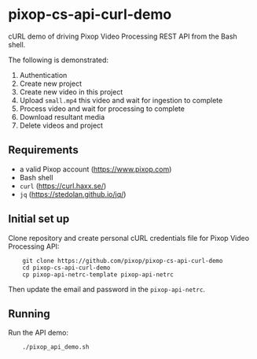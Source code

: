 # pixop-cs-api-curl-demo
cURL demo of driving Pixop Video Processing REST API from the Bash shell.

The following is demonstrated:

1. Authentication
1. Create new project
2. Create new video in this project
3. Upload `small.mp4` this video and wait for ingestion to complete
4. Process video and wait for processing to complete
5. Download resultant media
6. Delete videos and project

## Requirements
- a valid Pixop account (https://www.pixop.com)
- Bash shell
- `curl` (https://curl.haxx.se/)
- `jq` (https://stedolan.github.io/jq/)

## Initial set up

Clone repository and create personal cURL credentials file for Pixop Video Processing API:

```
    git clone https://github.com/pixop/pixop-cs-api-curl-demo
    cd pixop-cs-api-curl-demo
    cp pixop-api-netrc-template pixop-api-netrc
```

Then update the email and password in the `pixop-api-netrc`.

## Running

Run the API demo:

```
    ./pixop_api_demo.sh
```
